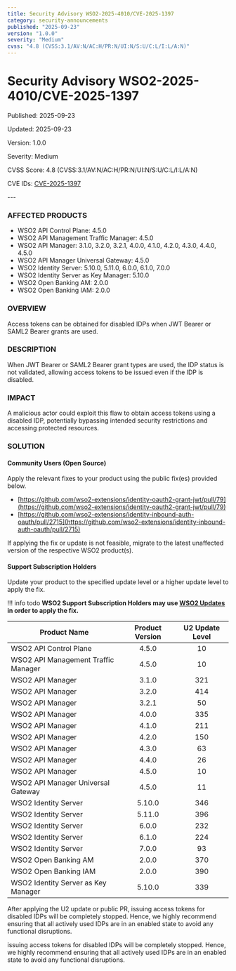 ```yaml
---
title: Security Advisory WSO2-2025-4010/CVE-2025-1397
category: security-announcements
published: "2025-09-23" 
version: "1.0.0"
severity: "Medium"
cvss: "4.8 (CVSS:3.1/AV:N/AC:H/PR:N/UI:N/S:U/C:L/I:L/A:N)"
---
```


# Security Advisory WSO2-2025-4010/CVE-2025-1397

<p class="doc-info">Published: 2025-09-23</p> 
<p class="doc-info">Updated: 2025-09-23</p>
<p class="doc-info">Version: 1.0.0</p>
<p class="doc-info">Severity: Medium</p>
<p class="doc-info">CVSS Score: 4.8 (CVSS:3.1/AV:N/AC:H/PR:N/UI:N/S:U/C:L/I:L/A:N)</p>
<p class="doc-info">CVE IDs: <a href="https://www.cve.org/CVERecord?id=CVE-2025-1397">CVE-2025-1397</a></p>
---

### AFFECTED PRODUCTS
* WSO2 API Control Plane: 4.5.0
* WSO2 API Management Traffic Manager: 4.5.0
* WSO2 API Manager: 3.1.0, 3.2.0, 3.2.1, 4.0.0, 4.1.0, 4.2.0, 4.3.0, 4.4.0, 4.5.0
* WSO2 API Manager Universal Gateway: 4.5.0
* WSO2 Identity Server: 5.10.0, 5.11.0, 6.0.0, 6.1.0, 7.0.0
* WSO2 Identity Server as Key Manager: 5.10.0
* WSO2 Open Banking AM: 2.0.0
* WSO2 Open Banking IAM: 2.0.0


### OVERVIEW
Access tokens can be obtained for disabled IDPs when JWT Bearer or SAML2 Bearer grants are used.


### DESCRIPTION
When JWT Bearer or SAML2 Bearer grant types are used, the IDP status is not validated, allowing access tokens to be issued even if the IDP is disabled.


### IMPACT
A malicious actor could exploit this flaw to obtain access tokens using a disabled IDP, potentially bypassing intended security restrictions and accessing protected resources.


### SOLUTION

#### Community Users (Open Source)
Apply the relevant fixes to your product using the public fix(es) provided below.

* [https://github.com/wso2-extensions/identity-oauth2-grant-jwt/pull/79](https://github.com/wso2-extensions/identity-oauth2-grant-jwt/pull/79)
* [https://github.com/wso2-extensions/identity-inbound-auth-oauth/pull/2715](https://github.com/wso2-extensions/identity-inbound-auth-oauth/pull/2715)

If applying the fix or update is not feasible, migrate to the latest unaffected version of the respective WSO2 product(s).


#### Support Subscription Holders

Update your product to the specified update level or a higher update level to apply the fix.

!!! info todo
    **WSO2 Support Subscription Holders may use [WSO2 Updates](https://wso2.com/updates/) in order to apply the fix.**

| Product Name                        | Product Version | U2 Update Level |
| ----------------------------------- | :-------------: | :-------------: |
| WSO2 API Control Plane              |      4.5.0      |       10        |
| WSO2 API Management Traffic Manager |      4.5.0      |       10        |
| WSO2 API Manager                    |      3.1.0      |       321       |
| WSO2 API Manager                    |      3.2.0      |       414       |
| WSO2 API Manager                    |      3.2.1      |       50        |
| WSO2 API Manager                    |      4.0.0      |       335       |
| WSO2 API Manager                    |      4.1.0      |       211       |
| WSO2 API Manager                    |      4.2.0      |       150       |
| WSO2 API Manager                    |      4.3.0      |       63        |
| WSO2 API Manager                    |      4.4.0      |       26        |
| WSO2 API Manager                    |      4.5.0      |       10        |
| WSO2 API Manager Universal Gateway  |      4.5.0      |       11        |
| WSO2 Identity Server                |     5.10.0      |       346       |
| WSO2 Identity Server                |     5.11.0      |       396       |
| WSO2 Identity Server                |      6.0.0      |       232       |
| WSO2 Identity Server                |      6.1.0      |       224       |
| WSO2 Identity Server                |      7.0.0      |       93        |
| WSO2 Open Banking AM                |      2.0.0      |       370       |
| WSO2 Open Banking IAM               |      2.0.0      |       390       |
| WSO2 Identity Server as Key Manager |     5.10.0      |       339       |

After applying the U2 update or public PR, issuing access tokens for disabled IDPs will be completely stopped. Hence, we highly recommend ensuring that all actively used IDPs are in an enabled state to avoid any functional disruptions.


issuing access tokens for disabled IDPs will be completely stopped. Hence, we highly recommend ensuring that all actively used IDPs are in an enabled state to avoid any functional disruptions.



